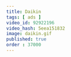 ```yaml
---
title: Daikin
tags: [ ads ]
video_id: 92922196
video_hash: 5eea151832
image: daikin.gif
published: true
order : 37000
---
```

